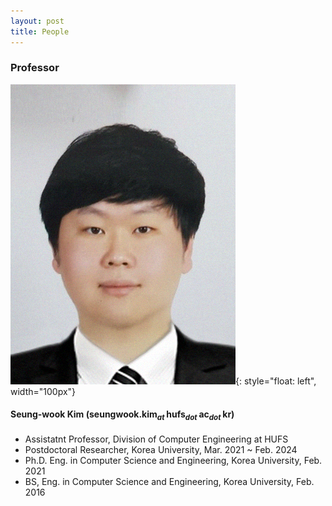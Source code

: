 ```yaml
---
layout: post
title: People
---
```


<!--
This is comment
-->

<!--
Always check singular or plural according to the number of people
-->

### Professor

![image](swk.png){: style="float: left", width="100px"}
#### Seung-wook Kim (seungwook.kim<sub><i>at </i></sub>hufs<sub><i>dot </i></sub>ac<sub><i>dot </i></sub>kr) 
* Assistatnt Professor, Division of Computer Engineering at HUFS
 * Postdoctoral Researcher, Korea University, Mar. 2021 ~ Feb. 2024
 * Ph.D. Eng. in Computer Science and Engineering, Korea University, Feb. 2021
 * BS, Eng. in Computer Science and Engineering, Korea University, Feb. 2016
  



